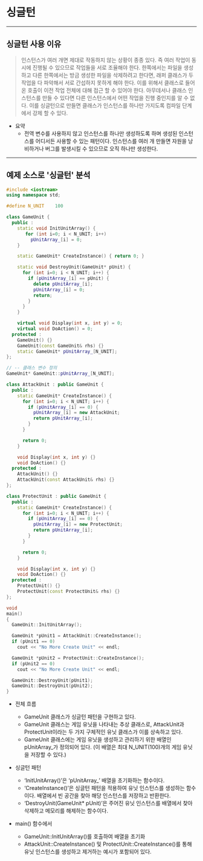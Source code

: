 # 싱글턴
------
## 싱글턴 사용 이유
> 인스턴스가 여러 개면 제대로 작동하지 않는 상황이 종종 있다. 
즉 여러 작업이 동시에 진행될 수 있으므로 작업들을 서로 조율해야 한다. 
한쪽에서는 파일을 생성하고 다른 한쪽에서는 방금 생성한 파일을 삭제하려고 한다면,
래퍼 클래스가 두 작업을 다 파악해서 서로 간섭하지 못하게 해야 한다.
  이를 위해서 클래스로 들어온 호출이 이전 작업 전체에 대해 접근 할 수 있어야 한다.
 아무데서나 클래스 인스턴스를 만들 수 있다면 다른 인스턴스에서 어떤 작업을 진행 중인지를 알 수 없다.
  이를 싱글턴으로 만들면 클래스가 인스턴스를 하나만 가지도록 컴파일 단계에서 강제 할 수 있다.

- 요약
    - 전역 변수를 사용하지 않고 인스턴스를 하나만 생성하도록 하며 생성된 인스턴스를 어디서든 사용할 수 있는 패턴이다. 
    인스턴스를 여러 개 만들면 자원을 낭비하거나 버그를 발생시킬 수 있으므로 오직 하나만 생성한다.

------------------------------
## 예제 소스로 '싱글턴' 분석

```C++
#include <iostream>
using namespace std;

#define N_UNIT    100

class GameUnit {
  public :
    static void InitUnitArray() {
       for (int i=0; i < N_UNIT; i++)
         pUnitArray_[i] = 0;
    }

    static GameUnit* CreateInstance() { return 0; }

    static void DestroyUnit(GameUnit* pUnit) {
      for (int i=0; i < N_UNIT; i++) {
        if (pUnitArray_[i] == pUnit) {
          delete pUnitArray_[i];
          pUnitArray_[i] = 0;
          return;
        }
      }
    }

    virtual void Display(int x, int y) = 0;
    virtual void DoAction() = 0;
  protected :
    GameUnit() {}
    GameUnit(const GameUnit& rhs) {}
    static GameUnit* pUnitArray_[N_UNIT];
};

// -- 클래스 변수 정의
GameUnit* GameUnit::pUnitArray_[N_UNIT];

class AttackUnit : public GameUnit {
  public : 
    static GameUnit* CreateInstance() { 
      for (int i=0; i < N_UNIT; i++) {
        if (pUnitArray_[i] == 0) {
          pUnitArray_[i] = new AttackUnit;
          return pUnitArray_[i];
        }
      }

      return 0;
    }

    void Display(int x, int y) {}
    void DoAction() {}
  protected :
    AttackUnit() {}
    AttackUnit(const AttackUnit& rhs) {}
};

class ProtectUnit : public GameUnit {
  public : 
    static GameUnit* CreateInstance() { 
      for (int i=0; i < N_UNIT; i++) {
        if (pUnitArray_[i] == 0) {
          pUnitArray_[i] = new ProtectUnit;
          return pUnitArray_[i];
        }
      }

      return 0;
    }

    void Display(int x, int y) {}
    void DoAction() {}
  protected :
    ProtectUnit() {}
    ProtectUnit(const ProtectUnit& rhs) {}
};

void 
main()
{
  GameUnit::InitUnitArray();

  GameUnit *pUnit1 = AttackUnit::CreateInstance();
  if (pUnit1 == 0)
    cout << "No More Create Unit" << endl;

  GameUnit *pUnit2 = ProtectUnit::CreateInstance();
  if (pUnit2 == 0)
    cout << "No More Create Unit" << endl;

  GameUnit::DestroyUnit(pUnit1);
  GameUnit::DestroyUnit(pUnit2);
}
```

- 전체 흐름
   - GameUnit 클래스가 싱글턴 패턴을 구현하고 있다.
   - GameUnit 클래스는 게임 유닛을 나타내는 추상 클래스로, AttackUnit과 ProtectUnit이라는 두 가지 구체적인 유닛 클래스가 이를 상속하고 있다. 
   - GameUnit 클래스에는 게임 유닛을 생성하고 관리하기 위한 배열인 pUnitArray_가 정의되어 있다. (이 배열은 최대 N_UNIT(100)개의 게임 유닛을 저장할 수 있다.)

- 싱글턴 패턴
  - ‘InitUnitArray()’은 ‘pUnitArray_’ 배열을 초기화하는 함수이다.
  - ‘CreateInstance()’은 싱글턴 패턴을 적용하여 유닛 인스턴스를 생성하는 함수이다. 배열에서 빈 공간을 찾아 해당 인스턴스를 저장하고 반환한다.
  - ‘DestroyUnit(GameUnit* pUnit)’은 주어진 유닛 인스턴스를 배열에서 찾아 삭제하고 메모리를 해제하는 함수이다.

- main() 함수에서
  - GameUnit::InitUnitArray()를 호출하여 배열을 초기화
  - AttackUnit::CreateInstance() 및 ProtectUnit::CreateInstance()를 통해 유닛 인스턴스를 생성하고 제거하는 예시가 포함되어 있다.



